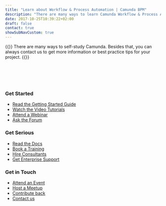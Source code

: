 ```yaml
---
title: "Learn about Workflow & Process Automation | Camunda BPM"
description: "There are many ways to learn Camunda Workflow & Process Automation, and you can always contact us to get more information or best practice tips for your project. Camunda is the leader for workflow automation based on Java and BPMN 2.0."
date: 2017-10-25T10:39:22+02:00
draft: false
contact: true
showSubNavCustom: true
---
```


{{<highlight title="Learn Camunda" >}}
	There are many ways to self-study Camunda. Besides that, you can always contact us to get more information or best practice tips for your project.
{{</highlight>}}
<!--{{<news img="webinar.png" title="Webinar: Camunda Projects 101 on June 4th, 2019" text="Sign up for this free webinar to learn how to conduct successful workflow automation projects with Camunda." btntext="Sign up free" btnlink="/learn/webinars/camunda-projects">}}-->
<!--{{<news img="megaphone.svg" title="Upcoming Webinar: Optimize 2.5 Release Overview" text="Join us on Thursday, July 4 to see what’s new in Optimize 2.5. We’ll walk through key features in the release, and attendees will have the chance to ask the Optimize team questions and to share feedback." btntext="Register Now" btnlink="/learn/webinars/optimize-2-5-release-en/">}}-->

<div class="row" style="margin-top:100px; margin-bottom: 100px">
	<div class="col-md-4">
		<h3>Get Started</h3>
		<ul>
			<li><a href="https://docs.camunda.org/get-started/quick-start/">Read the Getting Started Guide</a></li>
			<li><a href="/learn/videos/">Watch the Video Tutorials</a></li>
			<li><a href="/learn/webinars/">Attend a Webinar</a></li>
			<li><a href="http://forum.camunda.org/">Ask the Forum</a></li>
		</ul>
	</div>
	<!--
	<div class="col-md-3 text-center">
		<h3 >Camunda Days</h3>
		<p>Meet Camundos as well as other users at one of our local events.</p>
		<p style="margin-top:30px"><a class="btn btn-primary" href="/events/camundadays">Camunda Days</a></p>
	</div>
	-->
	<div class="col-md-4 ">
		<h3>Get Serious</h3>
		<ul>
			<li><a href="http://docs.camunda.org/">Read the Docs</a></li>
			<li><a href="/services/training/">Book a Training</a></li>
			<li><a href="/services/consulting/">Hire Consultants</a></li>
			<li><a href="/enterprise/">Get Enterprise Support</a></li>
		</ul>
	</div>
	<div class="col-md-4 ">
		<h3>Get in Touch</h3>
		<ul>
			<li><a href="/events/">Attend an Event</a></li>
			<li><a href="/events/meetups/">Host a Meetup</a></li>
			<li><a href="/learn/community/#contribute">Contribute back</a></li>
			<li><a href="/contact/">Contact us</a></li>
		</ul>
	</div>
</div>
